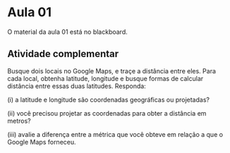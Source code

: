 # Aula 01

O material da aula 01 está no blackboard.

## Atividade complementar

Busque dois locais no Google Maps, e traçe a distância entre eles. Para cada local, obtenha latitude, longitude e busque formas de calcular distância entre essas duas latitudes. Responda:

(i) a latitude e longitude são coordenadas geográficas ou projetadas?

(ii) você precisou projetar as coordenadas para obter a distância em metros?

(iii) avalie a diferença entre a métrica que você obteve em relação a que o Google Maps forneceu.

